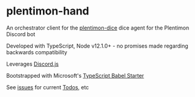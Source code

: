 # plentimon-hand

An orchestrator client for the [plentimon-dice](https://github.com/autochthonia/plentimon-dice) dice agent for the Plentimon Discord bot

Developed with TypeScript, Node v12.1.0+ - no promises made regarding backwards compatibility

Leverages [Discord.js](https://github.com/discordjs/discord.js)

Bootstrapped with Microsoft's [TypeScript Babel Starter](https://github.com/microsoft/TypeScript-Babel-Starter)

See [issues](./issues) for current [Todos](./issues/1), etc
